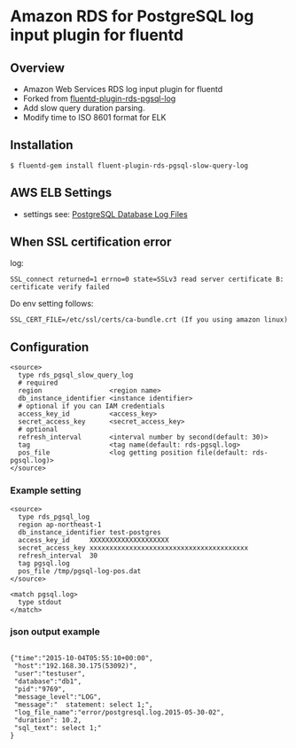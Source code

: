 # Amazon RDS for PostgreSQL log input plugin for fluentd

## Overview
- Amazon Web Services RDS log input plugin for fluentd
- Forked from [fluentd-plugin-rds-pgsql-log](https://github.com/shinsaka/fluent-plugin-rds-pgsql-log)
- Add slow query duration parsing.
- Modify time to ISO 8601 format for ELK

## Installation

    $ fluentd-gem install fluent-plugin-rds-pgsql-slow-query-log

## AWS ELB Settings
- settings see: [PostgreSQL Database Log Files](http://docs.aws.amazon.com/AmazonRDS/latest/UserGuide/USER_LogAccess.Concepts.PostgreSQL.html)

## When SSL certification error
log:
```
SSL_connect returned=1 errno=0 state=SSLv3 read server certificate B: certificate verify failed
```
Do env setting follows:
```
SSL_CERT_FILE=/etc/ssl/certs/ca-bundle.crt (If you using amazon linux)
```

## Configuration

```config
<source>
  type rds_pgsql_slow_query_log
  # required
  region                 <region name>
  db_instance_identifier <instance identifier>
  # optional if you can IAM credentials
  access_key_id          <access_key>
  secret_access_key      <secret_access_key>
  # optional
  refresh_interval       <interval number by second(default: 30)>
  tag                    <tag name(default: rds-pgsql.log>
  pos_file               <log getting position file(default: rds-pgsql.log)>
</source>
```

### Example setting
```config
<source>
  type rds_pgsql_log
  region ap-northeast-1
  db_instance_identifier test-postgres
  access_key_id     XXXXXXXXXXXXXXXXXXXX
  secret_access_key xxxxxxxxxxxxxxxxxxxxxxxxxxxxxxxxxxxxxxxx
  refresh_interval  30
  tag pgsql.log
  pos_file /tmp/pgsql-log-pos.dat
</source>

<match pgsql.log>
  type stdout
</match>
```

### json output example
```

{"time":"2015-10-04T05:55:10+00:00",
 "host":"192.168.30.175(53092)",
 "user":"testuser",
 "database":"db1",
 "pid":"9769",
 "message_level":"LOG",
 "message":"  statement: select 1;",
 "log_file_name":"error/postgresql.log.2015-05-30-02",
 "duration": 10.2,
 "sql_text": select 1;"
}
```

